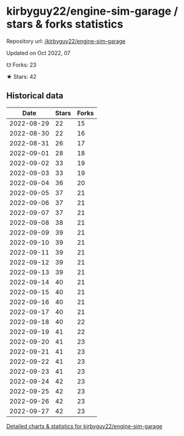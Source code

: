 # kirbyguy22/engine-sim-garage / stars & forks statistics

Repository url: [/kirbyguy22/engine-sim-garage](https://github.com/kirbyguy22/engine-sim-garage)

Updated on Oct 2022, 07

☋ Forks: 23

★ Stars: 42

## Historical data
| Date | Stars | Forks |
|------|-------|-------|
| 2022-08-29 | 22 | 15 | 
| 2022-08-30 | 22 | 16 | 
| 2022-08-31 | 26 | 17 | 
| 2022-09-01 | 28 | 18 | 
| 2022-09-02 | 33 | 19 | 
| 2022-09-03 | 33 | 19 | 
| 2022-09-04 | 36 | 20 | 
| 2022-09-05 | 37 | 21 | 
| 2022-09-06 | 37 | 21 | 
| 2022-09-07 | 37 | 21 | 
| 2022-09-08 | 38 | 21 | 
| 2022-09-09 | 39 | 21 | 
| 2022-09-10 | 39 | 21 | 
| 2022-09-11 | 39 | 21 | 
| 2022-09-12 | 39 | 21 | 
| 2022-09-13 | 39 | 21 | 
| 2022-09-14 | 40 | 21 | 
| 2022-09-15 | 40 | 21 | 
| 2022-09-16 | 40 | 21 | 
| 2022-09-17 | 40 | 21 | 
| 2022-09-18 | 40 | 22 | 
| 2022-09-19 | 41 | 22 | 
| 2022-09-20 | 41 | 23 | 
| 2022-09-21 | 41 | 23 | 
| 2022-09-22 | 41 | 23 | 
| 2022-09-23 | 41 | 23 | 
| 2022-09-24 | 42 | 23 | 
| 2022-09-25 | 42 | 23 | 
| 2022-09-26 | 42 | 23 | 
| 2022-09-27 | 42 | 23 | 


[Detailed charts & statistics for kirbyguy22/engine-sim-garage](https://reviewgithub.com/rep/kirbyguy22/engine-sim-garage)
